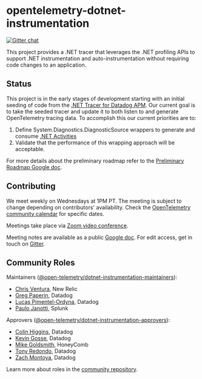 # opentelemetry-dotnet-instrumentation
[![Gitter
chat](https://badges.gitter.im/open-telemetry/opentelemetry-dotnet.svg)](https://gitter.im/open-telemetry/opentelemetry-dotnet-auto-instr)

This project provides a .NET tracer that leverages the .NET profiling APIs to support .NET instrumentation and auto-instrumentation without requiring code changes to an application.

## Status

This project is in the early stages of development starting with an initial seeding of code from the [.NET Tracer for Datadog APM](https://github.com/DataDog/dd-trace-dotnet). Our current goal is to take the seeded tracer and update it to both listen to and generate OpenTelemetry tracing data. To accomplish this our current priorities are to:
1. Define System.Diagnostics.DiagnosticSource wrappers to generate and consume [.NET Activities](https://docs.microsoft.com/en-us/dotnet/api/system.diagnostics.activity?view=net-5.0)
2. Validate that the performance of this wrapping approach will be acceptable.

For more details about the preliminary roadmap refer to the [Preliminary Roadmap Google doc](https://docs.google.com/document/d/10BiAfYDURrk8PQxjT65bEc0ydVngWLoWk8IGo4xDKko/edit?usp=sharing).

## Contributing

We meet weekly on Wednesdays at 1PM PT. The meeting is subject to change depending on contributors'
availability. Check the [OpenTelemetry community
calendar](https://calendar.google.com/calendar/embed?src=google.com_b79e3e90j7bbsa2n2p5an5lf60%40group.calendar.google.com)
for specific dates.

Meetings take place via [Zoom video conference](https://zoom.us/j/8287234601).

Meeting notes are available as a public [Google
doc](https://docs.google.com/document/d/1XedN2D8_PH4YLej-maT8sp4RKogfuhFpccRi3QpUcoI/edit?usp=sharing).
For edit access, get in touch on
[Gitter](https://gitter.im/open-telemetry/opentelemetry-dotnet-auto-instr).

## Community Roles

Maintainers ([@open-telemetry/dotnet-instrumentation-maintainers](https://github.com/orgs/open-telemetry/teams/dotnet-instrumentation-maintainers)):

- [Chris Ventura](https://github.com/nrcventura), New Relic
- [Greg Paperin](https://github.com/macrogreg), Datadog
- [Lucas Pimentel-Ordyna](https://github.com/lucaspimentel), Datadog
- [Paulo Janotti](https://github.com/pjanotti), Splunk

Approvers ([@open-telemetry/dotnet-instrumentation-approvers](https://github.com/orgs/open-telemetry/teams/dotnet-instrumentation-approvers)):

- [Colin Higgins](https://github.com/colin-higgins), Datadog
- [Kevin Gosse](https://github.com/kevingosse), Datadog
- [Mike Goldsmith](https://github.com/MikeGoldsmith), HoneyComb
- [Tony Redondo](https://github.com/tonyredondo), Datadog
- [Zach Montoya](https://github.com/zacharycmontoya), Datadog

Learn more about roles in the [community repository](https://github.com/open-telemetry/community/blob/master/community-membership.md).
